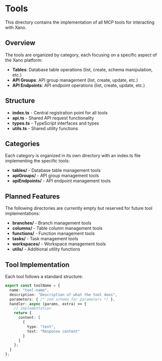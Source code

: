 # Tools

This directory contains the implementation of all MCP tools for interacting with Xano.

## Overview

The tools are organized by category, each focusing on a specific aspect of the Xano platform:

- **Tables**: Database table operations (list, create, schema manipulation, etc.)
- **API Groups**: API group management (list, create, update, etc.)
- **API Endpoints**: API endpoint operations (list, create, update, etc.)

## Structure

- **index.ts** - Central registration point for all tools
- **api.ts** - Shared API request functionality
- **types.ts** - TypeScript interfaces and types
- **utils.ts** - Shared utility functions

## Categories

Each category is organized in its own directory with an index.ts file implementing the specific tools:

- **tables/** - Database table management tools
- **apiGroups/** - API group management tools
- **apiEndpoints/** - API endpoint management tools

## Planned Features

The following directories are currently empty but reserved for future tool implementations:

- **branches/** - Branch management tools
- **columns/** - Table column management tools
- **functions/** - Function management tools
- **tasks/** - Task management tools
- **workspaces/** - Workspace management tools
- **utils/** - Additional utility functions

## Tool Implementation

Each tool follows a standard structure:

```typescript
export const toolName = {
  name: "tool-name",
  description: "Description of what the tool does",
  parameters: { /* zod schema for parameters */ },
  handler: async (params, extra) => {
    // Implementation
    return {
      content: [
        {
          type: "text",
          text: "Response content"
        }
      ]
    };
  }
};
```